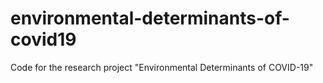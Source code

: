 # environmental-determinants-of-covid19
 Code for the research project "Environmental Determinants of COVID-19"
